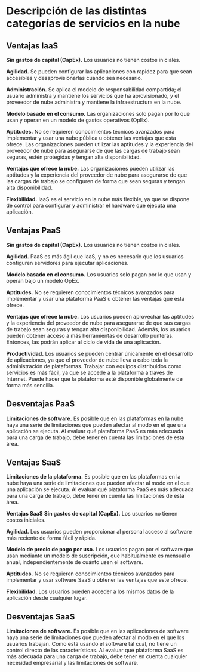 # Descripción de las distintas categorías de servicios en la nube

## Ventajas IaaS

**Sin gastos de capital (CapEx).** Los usuarios no tienen costos iniciales.

**Agilidad.** Se pueden configurar las aplicaciones con rapidez para que sean accesibles y desaprovisionarlas cuando sea necesario.

**Administración.** Se aplica el modelo de responsabilidad compartida; el usuario administra y mantiene los servicios que ha aprovisionado, y el proveedor de nube administra y mantiene la infraestructura en la nube.

**Modelo basado en el consumo.** Las organizaciones solo pagan por lo que usan y operan en un modelo de gastos operativos (OpEx).

**Aptitudes.** No se requieren conocimientos técnicos avanzados para implementar y usar una nube pública u obtener las ventajas que esta ofrece. Las organizaciones pueden utilizar las aptitudes y la experiencia del proveedor de nube para asegurarse de que las cargas de trabajo sean seguras, estén protegidas y tengan alta disponibilidad.

**Ventajas que ofrece la nube.** Las organizaciones pueden utilizar las aptitudes y la experiencia del proveedor de nube para asegurarse de que las cargas de trabajo se configuren de forma que sean seguras y tengan alta disponibilidad.

**Flexibilidad.** IaaS es el servicio en la nube más flexible, ya que se dispone de control para configurar y administrar el hardware que ejecuta una aplicación.

## Ventajas PaaS
**Sin gastos de capital (CapEx).** Los usuarios no tienen costos iniciales.

**Agilidad.** PaaS es más ágil que IaaS, y no es necesario que los usuarios configuren servidores para ejecutar aplicaciones.

**Modelo basado en el consumo.** Los usuarios solo pagan por lo que usan y operan bajo un modelo OpEx.

**Aptitudes.** No se requieren conocimientos técnicos avanzados para implementar y usar una plataforma PaaS u obtener las ventajas que esta ofrece.

**Ventajas que ofrece la nube.** Los usuarios pueden aprovechar las aptitudes y la experiencia del proveedor de nube para asegurarse de que sus cargas de trabajo sean seguras y tengan alta disponibilidad. Además, los usuarios pueden obtener acceso a más herramientas de desarrollo punteras. Entonces, las podrán aplicar al ciclo de vida de una aplicación.

**Productividad.** Los usuarios se pueden centrar únicamente en el desarrollo de aplicaciones, ya que el proveedor de nube lleva a cabo toda la administración de plataformas. Trabajar con equipos distribuidos como servicios es más fácil, ya que se accede a la plataforma a través de Internet. Puede hacer que la plataforma esté disponible globalmente de forma más sencilla.

## Desventajas PaaS
**Limitaciones de software.**  Es posible que en las plataformas en la nube haya una serie de limitaciones que pueden afectar al modo en el que una aplicación se ejecuta. Al evaluar qué plataforma PaaS es más adecuada para una carga de trabajo, debe tener en cuenta las limitaciones de esta área.

## Ventajas SaaS
**Limitaciones de la plataforma.** Es posible que en las plataformas en la nube haya una serie de limitaciones que pueden afectar al modo en el que una aplicación se ejecuta. Al evaluar qué plataforma PaaS es más adecuada para una carga de trabajo, debe tener en cuenta las limitaciones de esta área.

**Ventajas SaaS**
**Sin gastos de capital (CapEx).** Los usuarios no tienen costos iniciales.

**Agilidad.** Los usuarios pueden proporcionar al personal acceso al software más reciente de forma fácil y rápida.

**Modelo de precio de pago por uso.** Los usuarios pagan por el software que usan mediante un modelo de suscripción, que habitualmente es mensual o anual, independientemente de cuánto usen el software.

**Aptitudes.** No se requieren conocimientos técnicos avanzados para implementar y usar software SaaS u obtener las ventajas que este ofrece.

**Flexibilidad.** Los usuarios pueden acceder a los mismos datos de la aplicación desde cualquier lugar.

## Desventajas SaaS

**Limitaciones de software.** Es posible que en las aplicaciones de software haya una serie de limitaciones que pueden afectar al modo en el que los usuarios trabajan. Como está usando el software tal cual, no tiene un control directo de las características. Al evaluar qué plataforma SaaS es más adecuada para una carga de trabajo, debe tener en cuenta cualquier necesidad empresarial y las limitaciones de software.
